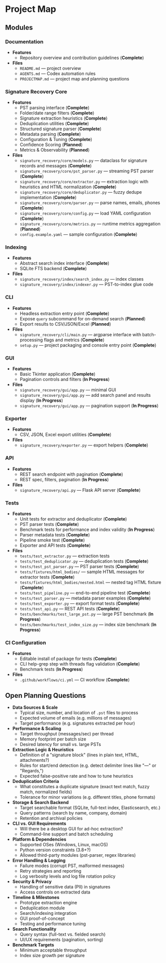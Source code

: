 # Project Map

## Modules

### Documentation
- **Features**
  - Repository overview and contribution guidelines (**Complete**)
- **Files**
  - `README.md` — project overview
  - `AGENTS.md` — Codex automation rules
  - `PROJECTMAP.md` — project map and planning questions

### Signature Recovery Core
- **Features**
  - PST parsing interface (**Complete**)
  - Folder/date range filters (**Complete**)
  - Signature extraction heuristics (**Complete**)
  - Deduplication utilities (**Complete**)
  - Structured signature parser (**Complete**)
  - Metadata parsing (**Complete**)
  - Configuration & Tuning (**Complete**)
  - Confidence Scoring (**Planned**)
  - Metrics & Observability (**Planned**)
- **Files**
  - `signature_recovery/core/models.py` — dataclass for signature records and messages (**Complete**)
  - `signature_recovery/core/pst_parser.py` — streaming PST parser (**Complete**)
  - `signature_recovery/core/extractor.py` — extraction logic with heuristics and HTML normalization (**Complete**)
  - `signature_recovery/core/deduplicator.py` — fuzzy dedupe implementation (**Complete**)
  - `signature_recovery/core/parser.py` — parse names, emails, phones (**Complete**)
  - `signature_recovery/core/config.py` — load YAML configuration (**Complete**)
  - `signature_recovery/core/metrics.py` — runtime metrics aggregation (**Planned**)
  - `config.example.yaml` — sample configuration (**Complete**)

### Indexing
- **Features**
  - Abstract search index interface (**Complete**)
  - SQLite FTS backend (**Complete**)
- **Files**
  - `signature_recovery/index/search_index.py` — index classes
  - `signature_recovery/index/indexer.py` — PST-to-index glue code

### CLI
- **Features**
  - Headless extraction entry point (**Complete**)
  - Expose `query` subcommand for on-demand search (**Planned**)
  - Export results to CSV/JSON/Excel (**Planned**)
- **Files**
  - `signature_recovery/cli/main.py` — argparse interface with batch-processing flags and metrics (**Complete**)
  - `setup.py` — project packaging and console entry point (**Complete**)

### GUI
- **Features**
  - Basic Tkinter application (**Complete**)
  - Pagination controls and filters (**In Progress**)
- **Files**
  - `signature_recovery/gui/app.py` — minimal GUI
  - `signature_recovery/gui/app.py` — add search panel and results display (**In Progress**)
  - `signature_recovery/gui/app.py` — pagination support (**In Progress**)

### Exporter
- **Features**
  - CSV, JSON, Excel export utilities (**Complete**)
- **Files**
  - `signature_recovery/exporter.py` — export helpers (**Complete**)

### API
- **Features**
  - REST search endpoint with pagination (**Complete**)
  - REST spec, filters, pagination (**In Progress**)
- **Files**
  - `signature_recovery/api.py` — Flask API server (**Complete**)

### Tests
- **Features**
  - Unit tests for extractor and deduplicator (**Complete**)
  - PST parser tests (**Complete**)
  - Benchmark tests for performance and index validity (**In Progress**)
  - Parser metadata tests (**Complete**)
  - Pipeline smoke test (**Complete**)
  - Exporter and API tests (**Complete**)
- **Files**
  - `tests/test_extractor.py` — extraction tests
  - `tests/test_deduplicator.py` — deduplication tests (**Complete**)
  - `tests/test_pst_parser.py` — PST parser tests (**Complete**)
  - `tests/fixtures/html_bodies/` — sample HTML messages for extractor tests (**Complete**)
  - `tests/fixtures/html_bodies/nested.html` — nested tag HTML fixture (**Complete**)
  - `tests/test_pipeline.py` — end-to-end pipeline test (**Complete**)
  - `tests/test_parser.py` — metadata parser examples (**Complete**)
  - `tests/test_exporter.py` — export format tests (**Complete**)
  - `tests/test_api.py` — REST API tests (**Complete**)
  - `tests/benchmarks/test_large_pst.py` — large PST benchmark (**In Progress**)
  - `tests/benchmarks/test_index_size.py` — index size benchmark (**In Progress**)

### CI Configuration
- **Features**
  - Editable install of package for tests (**Complete**)
  - CLI help-grep step with threads flag validation (**Complete**)
  - Benchmark tests (**In Progress**)
- **Files**
  - `.github/workflows/ci.yml` — CI workflow (**Complete**)

## Open Planning Questions

- **Data Sources & Scale**
  - Typical size, number, and location of `.pst` files to process
  - Expected volume of emails (e.g. millions of messages)
  - Target performance (e.g. signatures extracted per hour)
- **Performance & Scaling**
  - Target throughput (messages/sec) per thread
  - Memory footprint per batch size
  - Desired latency for small vs. large PSTs
- **Extraction Logic & Heuristics**
  - Definition of a "signature block" (lines in plain text, HTML, attachments?)
  - Rules for start/end detection (e.g. detect delimiter lines like "—" or "Regards,")
  - Expected false-positive rate and how to tune heuristics
- **Deduplication Criteria**
  - What constitutes a duplicate signature (exact text match, fuzzy match, normalized fields)
  - Tolerance for minor variations (e.g. different titles, phone formats)
- **Storage & Search Backend**
  - Target searchable format (SQLite, full-text index, Elasticsearch, etc.)
  - Query patterns (search by name, company, domain)
  - Retention and archival policies
- **CLI vs. GUI Requirements**
  - Will there be a desktop GUI for ad-hoc extraction?
  - Command-line support and batch scheduling
- **Platform & Dependencies**
  - Supported OSes (Windows, Linux, macOS)
  - Python version constraints (3.8+?)
  - Allowed third-party modules (pst-parser, regex libraries)
- **Error Handling & Logging**
  - Failure modes (corrupt PST, malformed messages)
  - Retry strategies and reporting
  - Log verbosity levels and log file rotation policy
- **Security & Privacy**
  - Handling of sensitive data (PII) in signatures
  - Access controls on extracted data
- **Timeline & Milestones**
  - Prototype extraction engine
  - Deduplication module
  - Search/indexing integration
  - GUI proof-of-concept
  - Testing and performance tuning
- **Search Functionality**
  - Query syntax (full-text vs. fielded search)
  - UI/UX requirements (pagination, sorting)
- **Benchmark Targets**
  - Minimum acceptable throughput
  - Index size growth per signature
